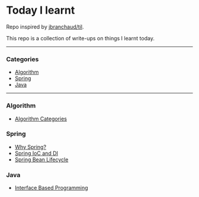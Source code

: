 # Today I learnt

Repo inspired by [jbranchaud/til](https://github.com/jbranchaud/til).

This repo is a collection of write-ups on things I learnt today.

<hr>

### Categories
- [Algorithm](algorithm)
- [Spring](spring)
- [Java](java)

<hr>

### Algorithm
- [Algorithm Categories](algorithm/algorithm-categories.md)

### Spring
- [Why Spring?](spring/why-spring.md)
- [Spring IoC and DI](spring/spring-ioc-di.md)
- [Spring Bean Lifecycle](spring/spring-lifecycle.md)

### Java
- [Interface Based Programming](java/interface-based-programming.md)
